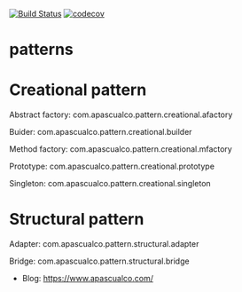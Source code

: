 [![Build Status](https://travis-ci.org/apascualco/patterns-in-java.svg?branch=master)](https://travis-ci.org/apascualco/patterns-in-java)
[![codecov](https://codecov.io/gh/apascualco/patterns-in-java/branch/master/graph/badge.svg)](https://codecov.io/gh/apascualco/patterns-in-java)
# patterns

# Creational pattern

Abstract factory: com.apascualco.pattern.creational.afactory

Buider: com.apascualco.pattern.creational.builder
 
Method factory: com.apascualco.pattern.creational.mfactory

Prototype: com.apascualco.pattern.creational.prototype

Singleton: com.apascualco.pattern.creational.singleton

# Structural pattern

Adapter: com.apascualco.pattern.structural.adapter

Bridge: com.apascualco.pattern.structural.bridge

- Blog: https://www.apascualco.com/
